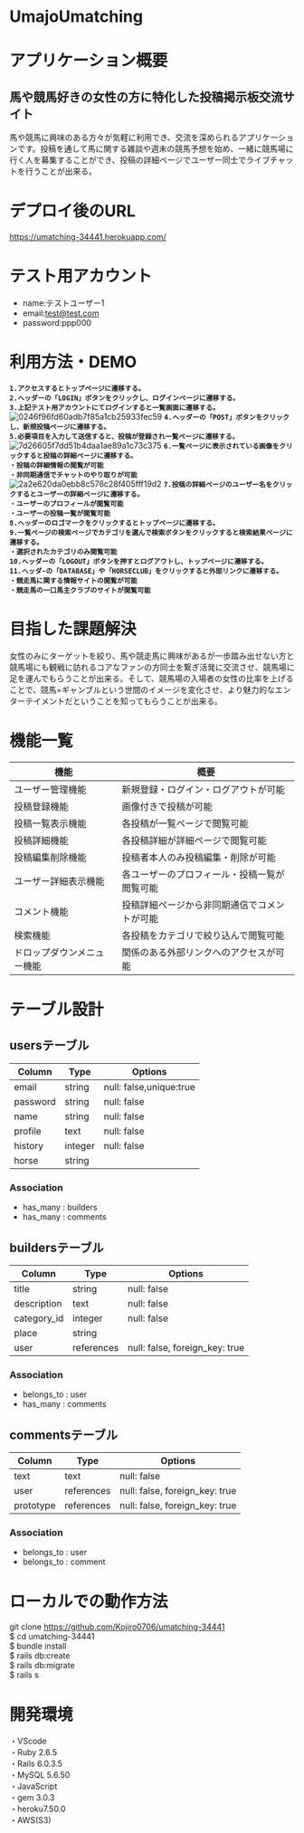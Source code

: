 # **UmajoUmatching**

# アプリケーション概要
## 馬や競馬好きの女性の方に特化した投稿掲示板交流サイト  
馬や競馬に興味のある方々が気軽に利用でき、交流を深められるアプリケーションです。投稿を通して馬に関する雑談や週末の競馬予想を始め、一緒に競馬場に行く人を募集することができ、投稿の詳細ページでユーザー同士でライブチャットを行うことが出来る。

# デプロイ後のURL
https://umatching-34441.herokuapp.com/
# テスト用アカウント
- name:テストユーザー1
- email:test@test.com
- password:ppp000
# 利用方法・DEMO
**`1.アクセスするとトップページに遷移する。`**  
**`2.ヘッダーの「LOGIN」ボタンをクリックし、ログインページに遷移する。`**  
**`3.上記テスト用アカウントにてログインすると一覧画面に遷移する。`**  
![0246f96fd60adb7f85a1cb25933fec59](https://user-images.githubusercontent.com/78080715/111986276-140de980-8b51-11eb-8cf6-d90daccf6c21.gif)
**`4.ヘッダーの「POST」ボタンをクリックし、新規投稿ページに遷移する。`**  
**`5.必要項目を入力して送信すると、投稿が登録され一覧ページに遷移する。`**
![7d26605f7dd51b4daa1ae89a1c73c375](https://user-images.githubusercontent.com/78080715/111991465-b4ffa300-8b57-11eb-9153-5d7cc46ca97d.gif)
**`6.一覧ページに表示されている画像をクリックすると投稿の詳細ページに遷移する。`**  
**`・投稿の詳細情報の閲覧が可能`**   
**`・非同期通信でチャットのやり取りが可能 `**  
![2a2e620da0ebb8c576c28f405fff19d2](https://user-images.githubusercontent.com/78080715/111992167-74ecf000-8b58-11eb-9f68-706dc500afa6.gif)
**`7.投稿の詳細ページのユーザー名をクリックするとユーザーの詳細ページに遷移する。`**  
**`・ユーザーのプロフィールが閲覧可能`**  
**`・ユーザーの投稿一覧が閲覧可能`**  
**`8.ヘッダーのロゴマークをクリックするとトップページに遷移する。`**  
**`9.一覧ページの検索ページでカテゴリを選んで検索ボタンをクリックすると検索結果ページに遷移する。`**  
**`・選択されたカテゴリのみ閲覧可能`**  
**`10.ヘッダーの「LOGOUT」ボタンを押すとログアウトし、トップページに遷移する。`**  
**`11.ヘッダ-の「DATABASE」や「HORSECLUB」をクリックすると外部リンクに遷移する。`**  
**`・競走馬に関する情報サイトの閲覧が可能`**  
**`・競走馬の一口馬主クラブのサイトが閲覧可能`**  

 

# 目指した課題解決
女性のみにターゲットを絞り、馬や競走馬に興味があるが一歩踏み出せない方と競馬場にも観戦に訪れるコアなファンの方同士を繋ぎ活発に交流させ、競馬場に足を運んでもらうことが出来る。そして、競馬場の入場者の女性の比率を上げることで、競馬=ギャンブルという世間のイメージを変化させ、より魅力的なエンターテイメントだということを知ってもらうことが出来る。
# 機能一覧
| 機能                    | 概要                                |
| -----------------------|-------------------------------------|
| ユーザー管理機能          |新規登録・ログイン・ログアウトが可能       |
| 投稿登録機能             |画像付きで投稿が可能                    |
| 投稿一覧表示機能          | 各投稿が一覧ページで閲覧可能             |
| 投稿詳細機能             | 各投稿詳細が詳細ページで閲覧可能          |
| 投稿編集削除機能         |投稿者本人のみ投稿編集・削除が可能         |
| ユーザー詳細表示機能      |各ユーザーのプロフィール・投稿一覧が閲覧可能 |
| コメント機能             | 投稿詳細ページから非同期通信でコメントが可能|
| 検索機能                | 各投稿をカテゴリで絞り込んで閲覧可能       |
| ドロップダウンメニュー機能 | 関係のある外部リンクへのアクセスが可能     |


# テーブル設計
## usersテーブル

| Column    | Type   | Options                |
| --------  | ------ | -----------------------|
| email     | string | null: false,unique:true|
| password  | string | null: false            |
| name      | string | null: false            |
| profile   | text   | null: false            |
| history   | integer| null: false            |
| horse     | string |                        |

### Association

- has_many : builders
- has_many : comments


## buildersテーブル
| Column     | Type      | Options                        |
| ---------- | ----------| -------------------------------|
| title      | string    | null: false                    |
| description| text      | null: false                    |
| category_id| integer   | null: false                    |
| place      | string    |                                |
| user       |references | null: false, foreign_key: true |

### Association

- belongs_to : user
- has_many   : comments


## commentsテーブル
| Column    | Type      | Options                        |
| ----------| ----------| -------------------------------|
| text      | text      | null: false                    |
| user      |references | null: false, foreign_key: true |
| prototype |references | null: false, foreign_key: true |

### Association

- belongs_to : user
- belongs_to : comment

# ローカルでの動作方法
git clone https://github.com/Kojiro0706/umatching-34441  
$ cd umatching-34441  
$ bundle install  
$ rails db:create  
$ rails db:migrate  
$ rails s  

# 開発環境
・VScode   
・Ruby 2.6.5  
・Rails 6.0.3.5  
・MySQL 5.6.50  
・JavaScript  
・gem 3.0.3  
・heroku7.50.0  
・AWS(S3)  
